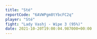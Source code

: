 ```yaml
---
title: "Sté"
reportCode: "6AVWPgm8tYbcFC2q"
player: "Sté"
fight: "Lady Vashj - Wipe 3 (95%)"
date: 2021-10-20T19:00:04.987000+00:00
---
```

